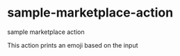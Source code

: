 # sample-marketplace-action
sample marketplace action


This action prints an emoji based on the input